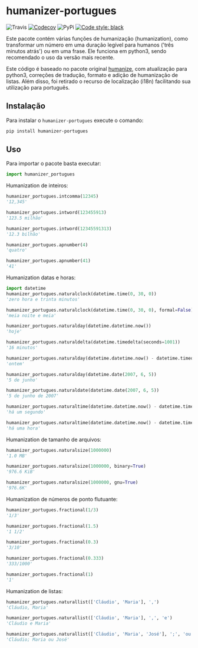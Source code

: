 # humanizer-portugues

![Travis](https://api.travis-ci.org/staticdev/humanizer-portugues.svg?branch=master)
[![Codecov](https://codecov.io/gh/staticdev/humanizer-portugues/badge.svg?branch=master&service=github)](https://codecov.io/gh/staticdev/humanizer-portugues)
![PyPi](https://badge.fury.io/py/humanizer-portugues.svg)
[![Code style: black](https://img.shields.io/badge/code%20style-black-000000.svg)](https://github.com/psf/black)

Este pacote contém várias funções de humanização (humanization), como
transformar um número em uma duração legível para humanos ('três minutos
atrás') ou em uma frase. Ele funciona em python3, sendo recomendado
o uso da versão mais recente.

Este código é baseado no pacote original
[humanize](https://github.com/jmoiron/humanize), com atualização para
python3, correções de tradução, formato e adição de humanização de
listas. Além disso, foi retirado o recurso de localização (i18n)
facilitando sua utilização para português.

## Instalação

Para instalar o `humanizer-portugues` execute o comando:

```sh
pip install humanizer-portugues
```

## Uso

Para importar o pacote basta executar:

```python
import humanizer_portugues
```

Humanization de inteiros:

```python
humanizer_portugues.intcomma(12345)
'12,345'

humanizer_portugues.intword(123455913)
'123.5 milhão'

humanizer_portugues.intword(12345591313)
'12.3 bilhão'

humanizer_portugues.apnumber(4)
'quatro'

humanizer_portugues.apnumber(41)
'41'
```

Humanization datas e horas:

```python
import datetime
humanizer_portugues.naturalclock(datetime.time(0, 30, 0))
'zero hora e trinta minutos'

humanizer_portugues.naturalclock(datetime.time(0, 30, 0), formal=False)
'meia noite e meia'

humanizer_portugues.naturalday(datetime.datetime.now())
'hoje'

humanizer_portugues.naturaldelta(datetime.timedelta(seconds=1001))
'16 minutos'

humanizer_portugues.naturalday(datetime.datetime.now() - datetime.timedelta(days=1))
'ontem'

humanizer_portugues.naturalday(datetime.date(2007, 6, 5))
'5 de junho'

humanizer_portugues.naturaldate(datetime.date(2007, 6, 5))
'5 de junho de 2007'

humanizer_portugues.naturaltime(datetime.datetime.now() - datetime.timedelta(seconds=1))
'há um segundo'

humanizer_portugues.naturaltime(datetime.datetime.now() - datetime.timedelta(seconds=3600))
'há uma hora'
```

Humanization de tamanho de arquivos:

```python
humanizer_portugues.naturalsize(1000000)
'1.0 MB'

humanizer_portugues.naturalsize(1000000, binary=True)
'976.6 KiB'

humanizer_portugues.naturalsize(1000000, gnu=True)
'976.6K'
```

Humanization de números de ponto flutuante:

```python
humanizer_portugues.fractional(1/3)
'1/3'

humanizer_portugues.fractional(1.5)
'1 1/2'

humanizer_portugues.fractional(0.3)
'3/10'

humanizer_portugues.fractional(0.333)
'333/1000'

humanizer_portugues.fractional(1)
'1'
```

Humanization de listas:

```python
humanizer_portugues.naturallist(['Cláudio', 'Maria'], ',')
'Cláudio, Maria'

humanizer_portugues.naturallist(['Cláudio', 'Maria'], ',', 'e')
'Cláudio e Maria'

humanizer_portugues.naturallist(['Cláudio', 'Maria', 'José'], ';', 'ou')
'Cláudio; Maria ou José'
```
